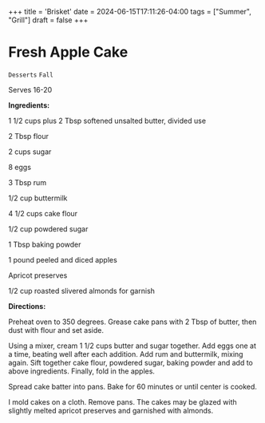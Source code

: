 +++
title = 'Brisket'
date = 2024-06-15T17:11:26-04:00
tags = ["Summer", "Grill"]
draft = false
+++
# Fresh Apple Cake

`Desserts` `Fall`

Serves 16-20

**Ingredients:**

1 1/2 cups plus 2 Tbsp softened unsalted butter, divided use

2 Tbsp flour

2 cups sugar

8 eggs

3 Tbsp rum

1/2 cup buttermilk 

4 1/2 cups cake flour

1/2 cup powdered sugar

1 Tbsp baking powder 

1 pound peeled and diced apples

Apricot preserves

1/2 cup roasted slivered almonds for garnish

**Directions:**

Preheat oven to 350 degrees. Grease cake pans with 2 Tbsp of butter, then dust with flour and set aside. 

Using a mixer, cream 1 1/2 cups butter and sugar together. Add eggs one at a time, beating well after each addition. Add rum and buttermilk, mixing again. Sift together cake flour, powdered sugar, baking powder and add to above ingredients. Finally, fold in the apples. 

Spread cake batter into pans. Bake for 60 minutes or until center is cooked. 

I mold cakes on a cloth. Remove pans. The cakes may be glazed with slightly melted apricot preserves and garnished with almonds. 
